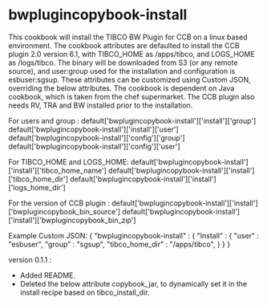 # bwplugincopybook-install

This cookbook will install the TIBCO BW Plugin for CCB on a linux based environment. The cookbook attributes are defaulted to install the CCB plugin 2.0 version 6.1, with TIBCO_HOME as /apps/tibco, and LOGS_HOME as /logs/tibco. The binary will be downloaded from S3 (or any remote source), and user:group used for the installation and configuration is esbuser:sgsup. These attributes can be customized using Custom JSON, overriding the below attributes. The cookbook is dependent on Java cookbook, which is taken from the chef supermarket. The CCB plugin also needs RV, TRA and BW installed prior to the installation.

For users and group :
default['bwplugincopybook-install']['install']['group']
default['bwplugincopybook-install']['install']['user']
default['bwplugincopybook-install']['config']['group']
default['bwplugincopybook-install']['config']['user']

For TIBCO_HOME and LOGS_HOME:
default['bwplugincopybook-install']['install']['tibco_home_name']
default['bwplugincopybook-install']['install']['tibco_home_dir']
default['bwplugincopybook-install']['install']['logs_home_dir']

For the version of CCB plugin :
default['bwplugincopybook-install']['install']['bwplugincopybook_bin_source']
default['bwplugincopybook-install']['install']['bwplugincopybook_bin_zip']

Example Custom JSON:
{
  "bwplugincopybook-install" : {
    "Install" : {
      "user" : "esbuser",
      "group" : "sgsup",
      "tibco_home_dir" : "/apps/tibco",
    }
  }
}

version 0.1.1 :
- Added README.
- Deleted the below attribute copybook_jar, to dynamically set it in the install recipe based on tibco_install_dir.
